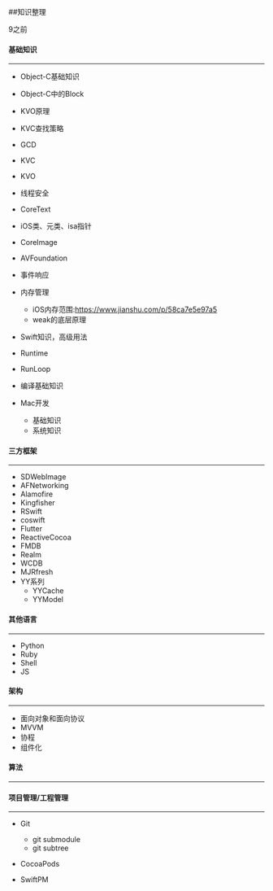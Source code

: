 ##知识整理

9之前



#### 基础知识

------

- Object-C基础知识

- Object-C中的Block

- KVO原理

- KVC查找策略

- GCD

- KVC

- KVO

- 线程安全

- CoreText

- iOS类、元类、isa指针

- CoreImage

- AVFoundation

- 事件响应

- 内存管理

  - iOS内存范围:https://www.jianshu.com/p/58ca7e5e97a5
  - weak的底层原理

- Swift知识，高级用法

- Runtime

- RunLoop

- 编译基础知识

- Mac开发

  - 基础知识
  - 系统知识

  

#### 三方框架

------

- SDWebImage
- AFNetworking
- Alamofire
- Kingfisher
- RSwift
- coswift
- Flutter
- ReactiveCocoa
- FMDB
- Realm
- WCDB
- MJRfresh
- YY系列
  - YYCache
  - YYModel



#### 其他语言

-----

- Python
- Ruby
- Shell
- JS



#### 架构

-------

- 面向对象和面向协议
- MVVM
- 协程
- 组件化



#### 算法

-------



#### 项目管理/工程管理

------

- Git

  - git submodule
  - git subtree

- CocoaPods

- SwiftPM

  